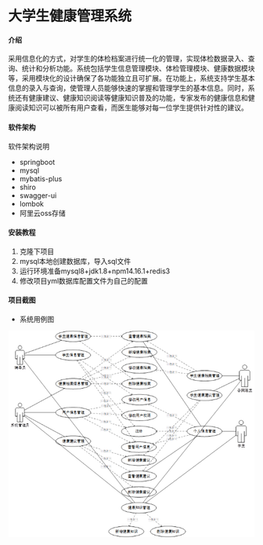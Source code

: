 # 大学生健康管理系统

#### 介绍
采用信息化的方式，对学生的体检档案进行统一化的管理，实现体检数据录入、查询、统计和分析功能。系统包括学生信息管理模块、体检管理模块、健康数据模块等，采用模块化的设计确保了各功能独立且可扩展。在功能上，系统支持学生基本信息的录入与查询，使管理人员能够快速的掌握和管理学生的基本信息。同时，系统还有健康建议、健康知识阅读等健康知识普及的功能，专家发布的健康信息和健康阅读知识可以被所有用户查看，而医生能够对每一位学生提供针对性的建议。

#### 软件架构
软件架构说明

- springboot
- mysql
- mybatis-plus
- shiro
- swagger-ui
- lombok
- 阿里云oss存储


#### 安装教程

1.  克隆下项目
2.  mysql本地创建数据库，导入sql文件
3.  运行环境准备mysql8+jdk1.8+npm14.16.1+redis3
4.  修改项目yml数据库配置文件为自己的配置

#### 项目截图

+ 系统用例图

![img](clip_image002.png)





